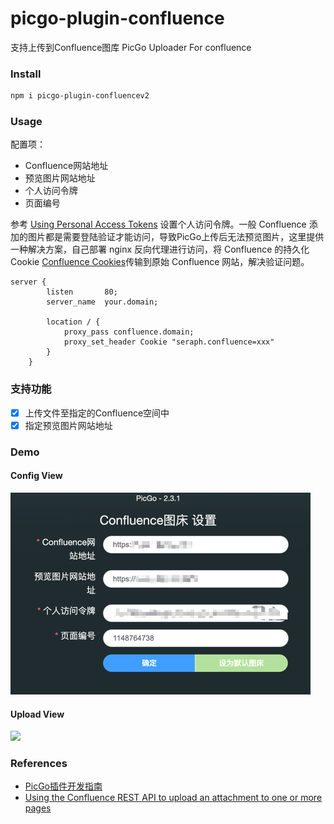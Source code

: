 # picgo-plugin-confluence
支持上传到Confluence图库
PicGo Uploader For confluence

### Install

```bash
npm i picgo-plugin-confluencev2
```

### Usage
配置项：
- Confluence网站地址
- 预览图片网站地址
- 个人访问令牌
- 页面编号

参考 [Using Personal Access Tokens](https://confluence.atlassian.com/enterprise/using-personal-access-tokens-1026032365.html) 设置个人访问令牌。一般 Confluence 添加的图片都是需要登陆验证才能访问，导致PicGo上传后无法预览图片，这里提供一种解决方案，自己部署 nginx 反向代理进行访问，将 Confluence 的持久化 Cookie [Confluence Cookies](https://confluence.atlassian.com/doc/confluence-cookies-160794071.html)传输到原始 Confluence 网站，解决验证问题。

```shell
server {
        listen       80;
        server_name  your.domain;

        location / {
            proxy_pass confluence.domain;
            proxy_set_header Cookie "seraph.confluence=xxx"
        }
    }

```

### 支持功能
- [x] 上传文件至指定的Confluence空间中
- [x] 指定预览图片网站地址

### Demo
#### Config View
![](./images/img.png)
#### Upload View
![](https://cdn.jsdelivr.net/gh/ridup/PicGo-Images/blog/202111301956239.png)

### References
- [PicGo插件开发指南](https://picgo.github.io/PicGo-Core-Doc/zh/dev-guide/cli.html)
- [Using the Confluence REST API to upload an attachment to one or more pages](https://confluence.atlassian.com/confkb/using-the-confluence-rest-api-to-upload-an-attachment-to-one-or-more-pages-1014274390.html)

